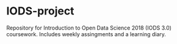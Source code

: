 # IODS-project

Repository for Introduction to Open Data Science 2018 (IODS 3.0) coursework. Includes weekly assingments and a learning diary.
